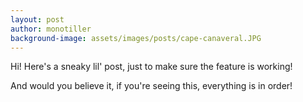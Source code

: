 ```yaml
---
layout: post
author: monotiller
background-image: assets/images/posts/cape-canaveral.JPG
---
```

Hi! Here's a sneaky lil' post, just to make sure the feature is working!

And would you believe it, if you're seeing this, everything is in order!